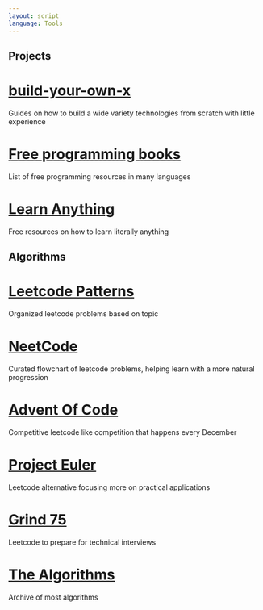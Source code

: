 ```yaml
---
layout: script
language: Tools
---
```


## Projects

# [build-your-own-x](https://github.com/codecrafters-io/build-your-own-x)

Guides on how to build a wide variety technologies from scratch with little experience

# [Free programming books](https://ebookfoundation.github.io/free-programming-books/)

List of free programming resources in many languages

# [Learn Anything](https://learn-anything.xyz/)

Free resources on how to learn literally anything

## Algorithms

# [Leetcode Patterns](https://seanprashad.com/leetcode-patterns/)

Organized leetcode problems based on topic

# [NeetCode](https://neetcode.io/roadmap)

Curated flowchart of leetcode problems, helping learn with a more natural progression

# [Advent Of Code](https://adventofcode.com/)

Competitive leetcode like competition that happens every December

# [Project Euler](https://projecteuler.net/archives)

Leetcode alternative focusing more on practical applications

# [Grind 75](https://www.techinterviewhandbook.org/grind75?hours=5)

Leetcode to prepare for technical interviews

# [The Algorithms](https://the-algorithms.com/)

Archive of most algorithms